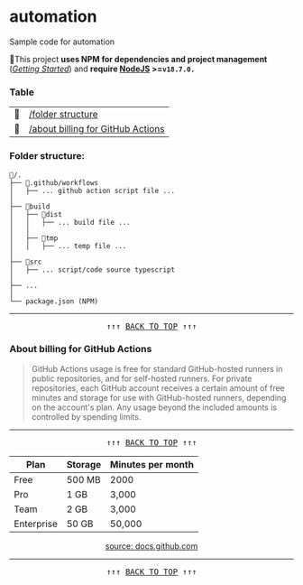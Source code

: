 # automation

Sample code for automation 

🚦This project **uses NPM for dependencies and project management** ([*Getting Started*](https://docs.npmjs.com/getting-started)) and **require [NodeJS](https://nodejs.org/fr) >=`v18.7.0.`**

### Table
 
|  |  |
|--|--|
| 🚀 | [/folder structure](#folder-structure) |
| 🚀 | [/about billing for GitHub Actions](#about-billing-for-github-actions) |

### Folder structure:
```
📂/. 
├── 📂.github/workflows
│   ├── ... github action script file ...
│
├── 📂build
│   ├── 📂dist
│   │   ├── ... build file ...
│   │
│   ├── 📂tmp
│   │   ├── ... temp file ...
│
├── 📂src
│   ├── ... script/code source typescript
│  
├── ...
│
└── package.json (NPM)
``` 

-----------------
<pre align=center>↑↑↑ <a href="#automation" title="click to scroll up" alt="click to scroll up">BACK TO TOP</a> ↑↑↑</pre>

### About billing for GitHub Actions

> GitHub Actions usage is free for standard GitHub-hosted runners in public repositories, and for self-hosted runners. For private repositories, each GitHub account receives a certain amount of free minutes and storage for use with GitHub-hosted runners, depending on the account's plan. Any usage beyond the included amounts is controlled by spending limits.

-----------------
<pre align=center>↑↑↑ <a href="#automation" title="click to scroll up" alt="click to scroll up">BACK TO TOP</a> ↑↑↑</pre>

<div align=center> 

| Plan       | Storage | Minutes per month |
|------------|---------|-------------------|
| Free       | 500 MB  | 2000              |
| Pro        | 1 GB    | 3,000             | 
| Team       | 2 GB    | 3,000             |
| Enterprise | 50 GB   | 50,000            | 

[source: docs.github.com](https://docs.github.com/en/billing/managing-billing-for-github-actions/about-billing-for-github-actions)

</div> 

-----------------
<pre align=center>↑↑↑ <a href="#automation" title="click to scroll up" alt="click to scroll up">BACK TO TOP</a> ↑↑↑</pre>
